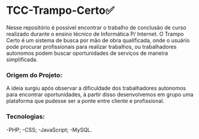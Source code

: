# TCC-Trampo-Certo✅

Nesse repositório é possivel encontrar o trabalho de conclusão de curso realizado durante o ensino técnico de Informática P/ Internet.
O Trampo Certo é um sistema de busca por mão de obra qualificada, onde o usuário pode procurar profissionais para realizar trabalhos, ou trabalhadores autonomos podem buscar oportunidades de serviços de maneira simplificada.

### Origem do Projeto:

A ideia surgiu após observar a dificuldade dos trabalhadores autonomos para encontrar oportunidades, à partir disso desenvolvemos em grupo uma plataforma que pudesse ser a ponte entre cliente e profissional.

### Tecnologias:

-PHP;
-CSS;
-JavaScript;
-MySQL.
